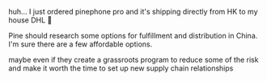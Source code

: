 huh... I just ordered pinephone pro and it's shipping directly from HK to my house DHL 🤔

Pine should research some options for fulfillment and distribution in China. I'm sure there are a few affordable options. 

maybe even if they create a grassroots program to reduce some of the risk and make it worth the time to set up new supply chain relationships
